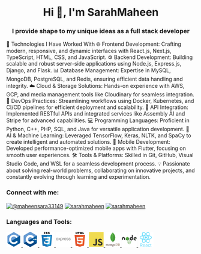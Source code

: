 

<h1 align="center">Hi 👋, I'm SarahMaheen</h1>
<h3 align="center">I provide shape to my unique ideas as a full stack developer </h3>

🚀 Technologies I Have Worked With
🌐 Frontend Development: Crafting modern, responsive, and dynamic interfaces with React.js, Next.js, TypeScript, HTML, CSS, and JavaScript.
⚙️ Backend Development: Building scalable and robust server-side applications using Node.js, Express.js, Django, and Flask.
📊 Database Management: Expertise in MySQL, MongoDB, PostgreSQL, and Redis, ensuring efficient data handling and integrity.
☁️ Cloud & Storage Solutions: Hands-on experience with AWS, GCP, and media management tools like Cloudinary for seamless integration.
🔧 DevOps Practices: Streamlining workflows using Docker, Kubernetes, and CI/CD pipelines for efficient deployment and scalability.
🔗 API Integration: Implemented RESTful APIs and integrated services like Assembly AI and Stripe for advanced capabilities.
💻 Programming Languages: Proficient in Python, C++, PHP, SQL, and Java for versatile application development.
🤖 AI & Machine Learning: Leveraged TensorFlow, Keras, NLTK, and SpaCy to create intelligent and automated solutions.
📱 Mobile Development: Developed performance-optimized mobile apps with Flutter, focusing on smooth user experiences.
🛠️ Tools & Platforms: Skilled in Git, GitHub, Visual Studio Code, and WSL for a seamless development process.
💡 Passionate about solving real-world problems, collaborating on innovative projects, and constantly evolving through learning and experimentation.








<h3 align="left">Connect with me:</h3>
<p align="left">
<a href="https://twitter.com/@maheensara33149" target="blank"><img align="center" src="https://raw.githubusercontent.com/rahuldkjain/github-profile-readme-generator/master/src/images/icons/Social/twitter.svg" alt="@maheensara33149" height="30" width="40" /></a>
<a href="https://linkedin.com/in/sarahmaheen" target="blank"><img align="center" src="https://raw.githubusercontent.com/rahuldkjain/github-profile-readme-generator/master/src/images/icons/Social/linked-in-alt.svg" alt="sarahmaheen" height="30" width="40" /></a>
<a href="https://medium.com/sarahmaheen" target="blank"><img align="center" src="https://raw.githubusercontent.com/rahuldkjain/github-profile-readme-generator/master/src/images/icons/Social/medium.svg" alt="sarahmaheen" height="30" width="40" /></a>
</p>

<h3 align="left">Languages and Tools:</h3>
<p align="left"> <a href="https://www.cprogramming.com/" target="_blank" rel="noreferrer"> <img src="https://raw.githubusercontent.com/devicons/devicon/master/icons/c/c-original.svg" alt="c" width="40" height="40"/> </a> <a href="https://www.w3schools.com/cpp/" target="_blank" rel="noreferrer"> <img src="https://raw.githubusercontent.com/devicons/devicon/master/icons/cplusplus/cplusplus-original.svg" alt="cplusplus" width="40" height="40"/> </a> <a href="https://www.w3schools.com/css/" target="_blank" rel="noreferrer"> <img src="https://raw.githubusercontent.com/devicons/devicon/master/icons/css3/css3-original-wordmark.svg" alt="css3" width="40" height="40"/> </a> <a href="https://expressjs.com" target="_blank" rel="noreferrer"> <img src="https://raw.githubusercontent.com/devicons/devicon/master/icons/express/express-original-wordmark.svg" alt="express" width="40" height="40"/> </a> <a href="https://www.w3.org/html/" target="_blank" rel="noreferrer"> <img src="https://raw.githubusercontent.com/devicons/devicon/master/icons/html5/html5-original-wordmark.svg" alt="html5" width="40" height="40"/> </a> <a href="https://developer.mozilla.org/en-US/docs/Web/JavaScript" target="_blank" rel="noreferrer"> <img src="https://raw.githubusercontent.com/devicons/devicon/master/icons/javascript/javascript-original.svg" alt="javascript" width="40" height="40"/> </a> <a href="https://www.mongodb.com/" target="_blank" rel="noreferrer"> <img src="https://raw.githubusercontent.com/devicons/devicon/master/icons/mongodb/mongodb-original-wordmark.svg" alt="mongodb" width="40" height="40"/> </a> <a href="https://nodejs.org" target="_blank" rel="noreferrer"> <img src="https://raw.githubusercontent.com/devicons/devicon/master/icons/nodejs/nodejs-original-wordmark.svg" alt="nodejs" width="40" height="40"/> </a> <a href="https://reactjs.org/" target="_blank" rel="noreferrer"> <img src="https://raw.githubusercontent.com/devicons/devicon/master/icons/react/react-original-wordmark.svg" alt="react" width="40" height="40"/> </a> </p>
